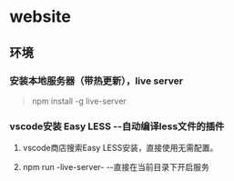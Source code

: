 # website

## 环境 

### 安装本地服务器（带热更新），live server

> npm install -g live-server


### vscode安装 Easy LESS        --自动编译less文件的插件

1. vscode商店搜索Easy LESS安装，直接使用无需配置。

2. npm run -live-server-        --直接在当前目录下开启服务
